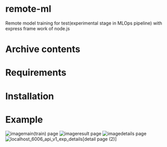 # remote-ml
Remote model training for test(experimental stage in MLOps pipeline) with express frame work of node.js 

# Archive contents

# Requirements

# Installation

# Example

![image](https://user-images.githubusercontent.com/51802825/134758552-2e016c35-e1c9-4b4a-b849-5fa6af2a8e38.png)main(train) page
![image](https://user-images.githubusercontent.com/51802825/134758560-ab8a44ac-20d3-43f5-bbca-4fe2a8f70259.png)result page
![image](https://user-images.githubusercontent.com/51802825/134758565-5db8da19-463b-437c-b97e-b1282a16fb90.png)details page
![localhost_6006_api_v1_exp_details](https://user-images.githubusercontent.com/51802825/134758603-175c1c7e-8603-4f0c-b4c7-6451625a5e65.png)[detail page (2)]
